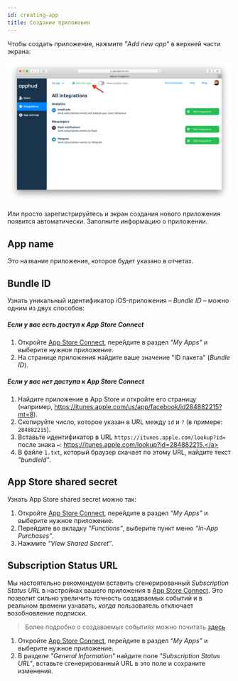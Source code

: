 ```yaml
---
id: creating-app
title: Создание приложения
---
```

Чтобы создать приложение, нажмите *"Add new app"* в верхней части экрана:

![add-new-app](assets/add-new-app.png)

Или просто зарегистрируйтесь и экран создания нового приложения появится автоматически. Заполните информацию о приложении.

## App name

Это название приложение, которое будет указано в отчетах.

## Bundle ID

Узнать уникальный идентификатор iOS-приложения – *Bundle ID* – можно одним из двух способов:

##### Если у вас есть доступ к App Store Connect

1. Откройте <a href="https://appstoreconnect.apple.com/" target="_blank">App Store Connect</a>, перейдите в раздел *"My Apps"* и выберите нужное приложение.
2. На странице приложения найдите ваше значение "ID пакета" (*Bundle ID*).

##### Если у вас нет доступа к App Store Connect

1. Найдите приложение в App Store и откройте его страницу (например, <a href="https://itunes.apple.com/us/app/facebook/id284882215?mt=8" target="_blank">https://itunes.apple.com/us/app/facebook/id284882215?mt=8</a>).
2. Скопируйте число, которое указан в URL между `id` и `?` (в примере: `284882215`).
3. Вставьте идентификатор в URL `https://itunes.apple.com/lookup?id=` после знака `=`: <a href="https://itunes.apple.com/lookup?id=284882215" target="_blank">https://itunes.apple.com/lookup?id=284882215.</a>
4. В файле `1.txt`, который браузер скачает по этому URL, найдите текст *"bundleId"*.

## App Store shared secret

Узнать App Store shared secret можно так:

1. Откройте <a href="https://appstoreconnect.apple.com/" target="_blank">App Store Connect</a>, перейдите в раздел *“My Apps”* и выберите нужное приложение.
2. Перейдите во вкладку *"Functions"*, выберите пункт меню *“In-App Purchases”*.
3. Нажмите *“View Shared Secret”*.

## Subscription Status URL

Мы настоятельно рекомендуем вставить сгенерированный *Subscription Status URL* в настройках вашего приложения в <a href="https://appstoreconnect.apple.com/" target="_blank">App Store Connect</a>. Это позволит сильно увеличить точность создаваемых событий и в реальном времени узнавать, *когда* пользователь отключает возобновление подписки.

> Более подробно о создаваемых событиях можно почитать [здесь](events.md)

1. Откройте <a href="https://appstoreconnect.apple.com/" target="_blank">App Store Connect</a>, перейдите в раздел *“My Apps”* и выберите нужное приложение.
2. В разделе *"General Information"* найдите поле *"Subscription Status URL"*, вставьте сгенерированный URL в это поле и сохраните изменения.